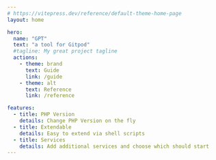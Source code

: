 ```yaml
---
# https://vitepress.dev/reference/default-theme-home-page
layout: home

hero:
  name: "GPT"
  text: "a tool for Gitpod"
  #tagline: My great project tagline
  actions:
    - theme: brand
      text: Guide
      link: /guide
    - theme: alt
      text: Reference
      link: /reference

features:
  - title: PHP Version
    details: Change PHP Version on the fly
  - title: Extendable
    details: Easy to extend via shell scripts
  - title: Services
    details: Add additional services and choose which should start
---
```


